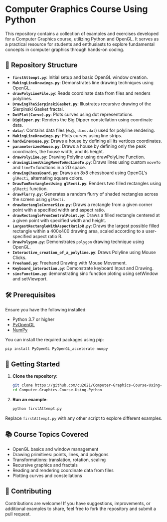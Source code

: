 

# Computer Graphics Course Using Python

This repository contains a collection of examples and exercises developed for a Computer Graphics course, utilizing Python and OpenGL. It serves as a practical resource for students and enthusiasts to explore fundamental concepts in computer graphics through hands-on coding.

## 📁 Repository Structure

* **`firstAttempt.py`**: Initial setup and basic OpenGL window creation.
* **`MakingLineDrawings.py`**: Demonstrates line drawing techniques using OpenGL.
* **`drawPolyLineFile.py`**: Reads coordinate data from files and renders polylines.
* **`DrawingTheSierpinskiGasket.py`**: Illustrates recursive drawing of the Sierpinski Gasket fractal.
* **`DotPlot(Curve).py`**: Plots curves using dot representations.
* **`BigDipper.py`**: Renders the Big Dipper constellation using coordinate data.
* **`data/`**: Contains data files (e.g., `dino.dat`) used for polyline rendering.
* **`MakingLineDrawings.py`**: Plots curves using line strips.
* **`hardwireHouse.py`**: Draws a house by defining all its vertices coordinates.
* **`parameterizedHouse.py`**: Draws a house by defining only the peak coordinates, the house width, and its height. 
* **`drawPolyLine.py`**: Drawing Polyline using drawPolyLine Function.
* **`drawingLinesUsingMoveToAndLineTo.py`**: Draws lines using custom `moveTo` and `lineTo` functions in a 2D space.
* **`drawingChessBoard.py`**: Draws an 8x8 chessboard using OpenGL's `glRecti`, alternating square colors.
* **`DrawTwoRectanglesUsing glRecti.py`**: Renders two filled rectangles using `glRecti` function.
* **`drawFlurry.py`**: Generates a random flurry of shaded rectangles across the screen using `glRecti`.
* **`drawRectangleCornerSize.py`**: Draws a rectangle from a given corner point with a specified width and aspect ratio.
* **`drawRectangleFromCentralPoint.py`**: Draws a filled rectangle centered at a given point with specified width and height.
* **`LargestRectangleWithAspectRatioR.py`**: Draws the largest possible filled rectangle within a 400x400 drawing area, scaled according to a user-specified aspect ratio R.
* **`DrawPolygon.py`**: Demonstrates `polygon` drawing technique using OpenGL.
* **`Interactive_creation_of_a_polyline.py`**: Draws Polyline using Mouse Clicks.
* **`Freehand.py`**: Freehand Drawing with Mouse Movement.
* **`Keyboard_interaction.py`**: Demonstrate keyboard Input and Drawing.
* **`sincFunction.py`**: demonstrating sinc function ploting using setWindow and setViewport.

## 🛠️ Prerequisites

Ensure you have the following installed:

* Python 3.7 or higher
* [PyOpenGL](https://pypi.org/project/PyOpenGL/)
* [NumPy](https://pypi.org/project/numpy/)

You can install the required packages using pip:

```bash
pip install PyOpenGL PyOpenGL_accelerate numpy
```



## 🚀 Getting Started

1. **Clone the repository**:

   ```bash
   git clone https://github.com/cu2021/Computer-Graphics-Course-Using-Python.git
   cd Computer-Graphics-Course-Using-Python
   ```



2. **Run an example**:

   ```bash
   python firstAttempt.py
   ```



Replace `firstAttempt.py` with any other script to explore different examples.

## 📚 Course Topics Covered

* OpenGL basics and window management
* Drawing primitives: points, lines, and polygons
* Transformations: translation, rotation, scaling
* Recursive graphics and fractals
* Reading and rendering coordinate data from files
* Plotting curves and constellations

## 🤝 Contributing

Contributions are welcome! If you have suggestions, improvements, or additional examples to share, feel free to fork the repository and submit a pull request.
